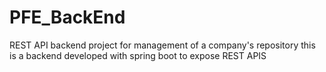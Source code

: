 # PFE_BackEnd
REST API backend project for management of a company's repository
this is a backend developed with spring boot to expose REST APIS
